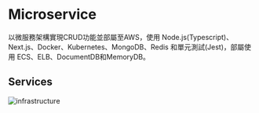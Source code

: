 # Microservice


以微服務架構實現CRUD功能並部屬至AWS，使用 Node.js(Typescript)、Next.js、Docker、Kubernetes、MongoDB、Redis 和單元測試(Jest)，部屬使用 ECS、ELB、DocumentDB和MemoryDB。

## Services

![infrastructure](https://github.com/fan0223/todo-list-microservice/blob/main/drawIo/infra.png)
